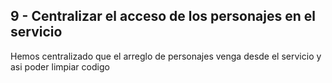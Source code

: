 ## 9 -  Centralizar el acceso  de los personajes en el servicio

Hemos centralizado que el arreglo de personajes venga desde el servicio y asi poder limpiar codigo




